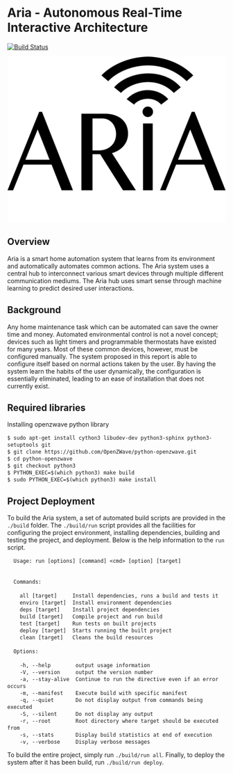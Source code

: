 Aria - Autonomous Real-Time Interactive Architecture
====================================================

[![Build Status](https://travis-ci.com/mattmaynes2/aria.svg?token=MPuUxtfuLzmhXtay93BR&branch=master)](https://travis-ci.com/mattmaynes2/aria)

![ARIA](./logo.png)

## Overview

Aria is a smart home automation system that learns from its environment and automatically automates
common actions. The Aria system uses a central hub to interconnect various smart devices through
multiple different communication mediums. The Aria hub uses smart sense through machine learning
to predict desired user interactions.

## Background

Any home maintenance task which can be automated can save the owner time and money. Automated
environmental control is not a novel concept; devices such as light timers and programmable
thermostats have existed for many years. Most of these common devices, however, must be configured
manually. The system proposed in this report is able to configure itself based on normal actions
taken by the user. By having the system learn the habits of the user dynamically, the
configuration is essentially eliminated, leading to an ease of installation that does not currently
exist.

## Required libraries

Installing openzwave python library

```
$ sudo apt-get install cython3 libudev-dev python3-sphinx python3-setuptools git
$ git clone https://github.com/OpenZWave/python-openzwave.git
$ cd python-openzwave
$ git checkout python3
$ PYTHON_EXEC=$(which python3) make build
$ sudo PYTHON_EXEC=$(which python3) make install
```

## Project Deployment

To build the Aria system, a set of automated build scripts are provided in the `./build` folder.
The `./build/run` script provides all the facilities for configuring the project environment,
installing dependencies, building and testing the project, and deployment. Below is the help
information to the `run` script.

```
  Usage: run [options] [command] <cmd> [option] [target]


  Commands:

    all [target]     Install dependencies, runs a build and tests it
    enviro [target]  Install environment dependencies
    deps [target]    Install project dependencies
    build [target]   Compile project and run build
    test [target]    Run tests on built projects
    deploy [target]  Starts running the built project
    clean [target]   Cleans the build resources

  Options:

    -h, --help        output usage information
    -V, --version     output the version number
    -a, --stay-alive  Continue to run the directive even if an error occurs
    -m, --manifest    Execute build with specific manifest
    -q, --quiet       Do not display output from commands being executed
    -S, --silent      Do not display any output
    -r, --root        Root directory where target should be executed from
    -s, --stats       Display build statistics at end of execution
    -v, --verbose     Display verbose messages
```

To build the entire project, simply run `./build/run all`. Finally, to deploy the system after it
has been build, run `./build/run deploy`.


